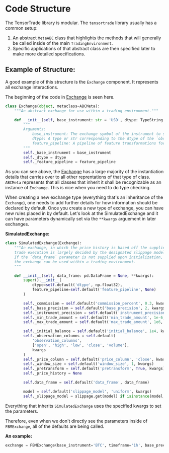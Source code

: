 # Code Structure

The TensorTrade library is modular. The `tensortrade` library usually has a common setup:

1. An abstract `MetaABC` class that highlights the methods that will generally be called inside of the main `TradingEnvironment`.
2. Specific applications of that abstract class are then specified later to make more detailed specifications.

## Example of Structure:

A good example of this structure is the `Exchange` component. It represents all exchange interactions.

The beginning of the code in [Exchange](https://github.com/notadamking/tensortrade/blob/master/tensortrade/exchanges/exchange.py) is seen here.

```py
class Exchange(object, metaclass=ABCMeta):
    """An abstract exchange for use within a trading environment."""

    def __init__(self, base_instrument: str = 'USD', dtype: TypeString = np.float32, feature_pipeline: FeaturePipeline = None):
        """
        Arguments:
            base_instrument: The exchange symbol of the instrument to store/measure value in.
            dtype: A type or str corresponding to the dtype of the `observation_space`.
            feature_pipeline: A pipeline of feature transformations for transforming observations.
        """
        self._base_instrument = base_instrument
        self._dtype = dtype
        self._feature_pipeline = feature_pipeline
```

As you can see above, the [Exchange](https://github.com/notadamking/tensortrade/blob/master/tensortrade/exchanges/exchange.py) has a large majority of the instantiation details that carries over to all other reprentations of that type of class. `ABCMeta` represents that all classes that inherit it shall be recognizable as an instance of `Exchange`. This is nice when you need to do type checking.

When creating a new exchange type (everything that's an inheritance of the `Exchange`), one needs to add further details for how information should be declared by default. Once you create a new type of exchange, you can have new rules placed in by default. Let's look at the SimulatedExchange and it can have parameters dynamically set via the `**kwargs` arguement in later exchanges.

**SimulatedExchange:**

```py
class SimulatedExchange(Exchange):
    """An exchange, in which the price history is based off the supplied data frame and
    trade execution is largely decided by the designated slippage model.
    If the `data_frame` parameter is not supplied upon initialization, it must be set before
    the exchange can be used within a trading environment.
    """

    def __init__(self, data_frame: pd.DataFrame = None, **kwargs):
        super().__init__(
            dtype=self.default('dtype', np.float32),
            feature_pipeline=self.default('feature_pipeline', None)
        )

        self._commission = self.default('commission_percent', 0.3, kwargs)
        self._base_precision = self.default('base_precision', 2, kwargs)
        self._instrument_precision = self.default('instrument_precision', 8, kwargs)
        self._min_trade_amount = self.default('min_trade_amount', 1e-6, kwargs)
        self._max_trade_amount = self.default('max_trade_amount', 1e6, kwargs)

        self._initial_balance = self.default('initial_balance', 1e4, kwargs)
        self._observation_columns = self.default(
            'observation_columns',
            ['open', 'high', 'low', 'close', 'volume'],
            kwargs
        )
        self._price_column = self.default('price_column', 'close', kwargs)
        self._window_size = self.default('window_size', 1, kwargs)
        self._pretransform = self.default('pretransform', True, kwargs)
        self._price_history = None

        self.data_frame = self.default('data_frame', data_frame)

        model = self.default('slippage_model', 'uniform', kwargs)
        self._slippage_model = slippage.get(model) if isinstance(model, str) else model()
```

Everything that inherits `SimulatedExchange` uses the specified kwargs to set the parameters.

Therefore, even when we don't directly see the parameters inside of `FBMExchange`, all of the defaults are being called.

**An example:**

```py
exchange = FBMExchange(base_instrument='BTC', timeframe='1h', base_precision=4) # we're replacing the default base precision.
```
